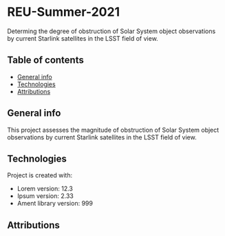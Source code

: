 # REU-Summer-2021
Determing the degree of obstruction of Solar System object observations by current Starlink satellites in the LSST field of view.

## Table of contents
* [General info](#general-info)
* [Technologies](#technologies)
* [Attributions](#attributions)

## General info
This project assesses the magnitude of obstruction of Solar System object observations by current Starlink satellites in the LSST field of view. 
	
## Technologies
Project is created with:
* Lorem version: 12.3
* Ipsum version: 2.33
* Ament library version: 999

## Attributions

